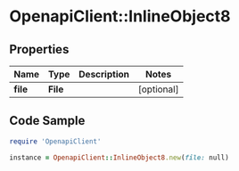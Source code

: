 # OpenapiClient::InlineObject8

## Properties

Name | Type | Description | Notes
------------ | ------------- | ------------- | -------------
**file** | **File** |  | [optional] 

## Code Sample

```ruby
require 'OpenapiClient'

instance = OpenapiClient::InlineObject8.new(file: null)
```


